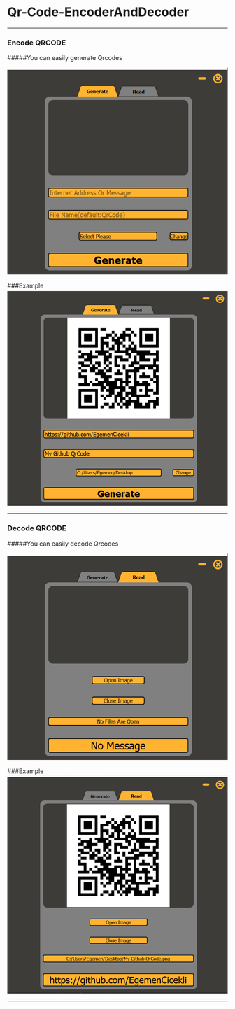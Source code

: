 # Qr-Code-EncoderAndDecoder
---
### Encode QRCODE

#####You can easily generate Qrcodes

![screenshot](Images/ScreenShot1.PNG)

###Example
![screenshot](Images/ScreenShot3.PNG)


---
### Decode QRCODE

#####You can easily decode Qrcodes

![screenshot](Images/ScreenShot2.PNG)

###Example 
![screenshot](Images/ScreenShot4.PNG)

---
